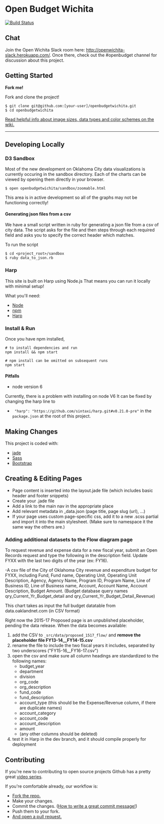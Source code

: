 # Open Budget Wichita

[![Build Status](https://travis-ci.org/codeforokc/openbudgetokc.svg?branch=master)](https://travis-ci.org/codeforokc/openbudgetokc)

## Chat

Join the Open Wichita Slack room here: http://openwichita-slack.herokuapp.com/. Once there, check out the #openbudget channel for discussion about this project.

## Getting Started

__Fork me!__

Fork and clone the project!

```
$ git clone git@github.com:[your-user]/openbudgetwichita.git
$ cd openbudgetwichita
```

[//]: <> (TODO: Point to our wiki, once we have one)
[Read helpful info about image sizes, data types and color schemes on the wiki.](https://github.com/codeforokc/openbudgetokc/wiki)

---
## Developing Locally

### D3 Sandbox

Most of the new development on Oklahoma City data visualizations is currently occuring in the sandbox directory. Each of the charts can be viewed by opening them directly in your browser.

```
$ open openbudgetwichita/sandbox/zoomable.html
```

This area is in active development so all of the graphs may not be functioning correctly!

#### Generating json files from a csv

We have a small script written in ruby for generating a json file from a csv of city data. The script asks for the file and then steps through each required field and asks you to specify the correct header which matches. 

To run the script
```
$ cd <project_root>/sandbox
$ ruby data_to_json.rb
```

### Harp

This site is built on Harp using Node.js That means you can run it locally with minimal setup!

What you'll need:

-  [Node](http://nodejs.org/download/)
-  [npm](https://www.npmjs.org/)
-  [Harp](http://harpjs.com/)


### Install & Run

Once you have npm installed,

```
# to install dependencies and run
npm install && npm start

# npm install can be omitted on subsequent runs
npm start
```
#### Pitfalls

* node version 6

Currently, there is a problem with installing on node V6
It can be fixed by changing the harp line to
+ ```  "harp": "https://github.com/sintaxi/harp.git#v0.21.0-pre" ```
in the ``` package.json ``` at the root of this project. 


## Making Changes

This project is coded with:

- [jade](http://jade-lang.com/)
- [Sass](http://sass-lang.com/)
- [Bootstrap](http://getbootstrap.com/)


## Creating & Editing Pages

- Page content is inserted into the layout.jade file (which includes basic header and footer snippets)
- Create your .jade file
- Add a link to the main nav in the appropriate place
- Add relevant metadata in _data.json (page title, page slug (url), ...)
- If your page uses custom page-specific css, add it to a new .scss partial and import it into the main stylesheet. (Make sure to namespace it the same way the others are.)


### Adding additional datasets to the Flow diagram page

To request revenue and expense data for a new fiscal year, submit an Open Records request and type the following in the description field. Update FYXX with the last two digits of the year (ex: FY16).

-A csv file of the City of Oklahoma City revenue and expenditure budget for FYXX, including Fund, Fund name, Operating Unit, Operating Unit Description, Agency, Agency Name, Program ID, Program Name, Line of Business ID, Line of Business name, Account, Account Name, Account Description, Budget Amount. (Budget database query names qry_Current_Yr_Budget_detail and qry_Current_Yr_Budget_Detail_Revenue)

This chart takes as input the full budget datatable from data.oaklandnet.com
(in CSV format)

Right now the 2015-17 Proposed page is an unpublished placeholder, pending the data release. When the data becomes available: 

1. add the CSV to `_src/data/proposed_1517_flow/` and **remove the placeholder file FY13-14__FY14-15.csv**
1. rename the file to include the two fiscal years it includes, separated by two underscores ("FY15-16__FY16-17.csv")
1. open the csv and make sure all column headings are standardized to the following names:
    - budget_year
    - department
    - division
    - org_code
    - org_description
    - fund_code
    - fund_description
    - account_type (this should be the Expense/Revenue column, if there are duplicate names)
    - account_category
    - account_code
    - account_description
    - amount
    - (any other columns should be deleted)
1. test it in Harp in the dev branch, and it should compile properly for deployment

## Contributing

If you're new to contributing to open source projects Github has a pretty great [video series](https://egghead.io/series/how-to-contribute-to-an-open-source-project-on-github).

If you're comfortable already, our workflow is:
- [Fork the repo.](https://help.github.com/articles/fork-a-repo/)
- Make your changes.
- Commit the changes. ([How to write a great commit message!](https://robots.thoughtbot.com/5-useful-tips-for-a-better-commit-message))
- Push them to your fork.
- [And open a pull request.](https://help.github.com/articles/using-pull-requests/)
